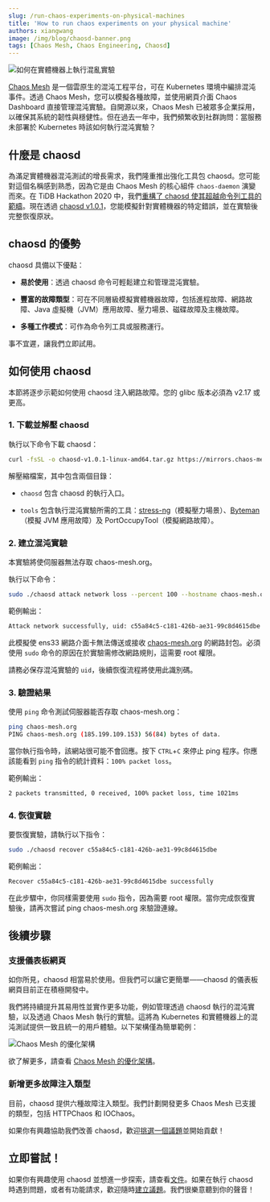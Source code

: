 ```yaml
---
slug: /run-chaos-experiments-on-physical-machines
title: 'How to run chaos experiments on your physical machine'
authors: xiangwang
image: /img/blog/chaosd-banner.png
tags: [Chaos Mesh, Chaos Engineering, Chaosd]
---
```


![如何在實體機器上執行混亂實驗](/img/blog/chaosd-banner.png)

[Chaos Mesh](https://github.com/chaos-mesh/chaos-mesh) 是一個雲原生的混沌工程平台，可在 Kubernetes 環境中編排混沌事件。透過 Chaos Mesh，您可以模擬各種故障，並使用網頁介面 Chaos Dashboard 直接管理混沌實驗。自開源以來，Chaos Mesh 已被眾多企業採用，以確保其系統的韌性與穩健性。但在過去一年中，我們頻繁收到社群詢問：當服務未部署於 Kubernetes 時該如何執行混沌實驗？

<!--truncate-->

## 什麼是 chaosd

為滿足實體機器混沌測試的增長需求，我們隆重推出強化工具包 chaosd。您可能對這個名稱感到熟悉，因為它是由 Chaos Mesh 的核心組件 `chaos-daemon` 演變而來。在 TiDB Hackathon 2020 中，我們[重構了 chaosd 使其超越命令列工具的範疇](https://pingcap.com/blog/chaos-mesh-remake-one-step-closer-toward-chaos-as-a-service#refactor-chaosd)。現在透過 [chaosd v1.0.1](https://github.com/chaos-mesh/chaosd/releases/tag/v1.0.1)，您能模擬針對實體機器的特定錯誤，並在實驗後完整恢復原狀。

## chaosd 的優勢

chaosd 具備以下優點：

- **易於使用**：透過 chaosd 命令可輕鬆建立和管理混沌實驗。

- **豐富的故障類型**：可在不同層級模擬實體機器故障，包括進程故障、網路故障、Java 虛擬機（JVM）應用故障、壓力場景、磁碟故障及主機故障。

- **多種工作模式**：可作為命令列工具或服務運行。

事不宜遲，讓我們立即試用。

## 如何使用 chaosd

本節將逐步示範如何使用 chaosd 注入網路故障。您的 glibc 版本必須為 v2.17 或更高。

### 1. 下載並解壓 chaosd

執行以下命令下載 chaosd：

```bash
curl -fsSL -o chaosd-v1.0.1-linux-amd64.tar.gz https://mirrors.chaos-mesh.org/chaosd-v1.0.1-linux-amd64.tar.gz
```

解壓縮檔案，其中包含兩個目錄：

- `chaosd` 包含 chaosd 的執行入口。

- `tools` 包含執行混沌實驗所需的工具：[stress-ng](https://wiki.ubuntu.com/Kernel/Reference/stress-ng)（模擬壓力場景）、[Byteman](https://github.com/chaos-mesh/byteman)（模擬 JVM 應用故障）及 PortOccupyTool（模擬網路故障）。

### 2. 建立混沌實驗

本實驗將使伺服器無法存取 chaos-mesh.org。

執行以下命令：

```bash
sudo ./chaosd attack network loss --percent 100 --hostname chaos-mesh.org --device ens33
```

範例輸出：

```bash
Attack network successfully, uid: c55a84c5-c181-426b-ae31-99c8d4615dbe
```

此模擬使 ens33 網路介面卡無法傳送或接收 [chaos-mesh.org](http://chaos-mesh.org) 的網路封包。必須使用 `sudo` 命令的原因在於實驗需修改網路規則，這需要 root 權限。

請務必保存混沌實驗的 `uid`，後續恢復流程將使用此識別碼。

### 3. 驗證結果

使用 `ping` 命令測試伺服器能否存取 chaos-mesh.org：

```bash
ping chaos-mesh.org
PING chaos-mesh.org (185.199.109.153) 56(84) bytes of data.
```

當你執行指令時，該網站很可能不會回應。按下 `CTRL`+`C` 來停止 ping 程序。你應該能看到 `ping` 指令的統計資料：`100% packet loss`。

範例輸出：

```bash
2 packets transmitted, 0 received, 100% packet loss, time 1021ms
```

### 4. 恢復實驗

要恢復實驗，請執行以下指令：

```bash
sudo ./chaosd recover c55a84c5-c181-426b-ae31-99c8d4615dbe
```

範例輸出：

```bash
Recover c55a84c5-c181-426b-ae31-99c8d4615dbe successfully
```

在此步驟中，你同樣需要使用 `sudo` 指令，因為需要 root 權限。當你完成恢復實驗後，請再次嘗試 ping chaos-mesh.org 來驗證連線。

## 後續步驟

### 支援儀表板網頁

如你所見，chaosd 相當易於使用。但我們可以讓它更簡單——chaosd 的儀表板網頁目前正在積極開發中。

我們將持續提升其易用性並實作更多功能，例如管理透過 chaosd 執行的混沌實驗，以及透過 Chaos Mesh 執行的實驗。這將為 Kubernetes 和實體機器上的混沌測試提供一致且統一的用戶體驗。以下架構僅為簡單範例：

![Chaos Mesh 的優化架構](/img/blog/chaos-mesh-optimized-architecture.png)

欲了解更多，請查看 [Chaos Mesh 的優化架構](https://pingcap.com/blog/chaos-mesh-remake-one-step-closer-toward-chaos-as-a-service#developing-chaos-mesh-towards-caas)。

### 新增更多故障注入類型

目前，chaosd 提供六種故障注入類型。我們計劃開發更多 Chaos Mesh 已支援的類型，包括 HTTPChaos 和 IOChaos。

如果你有興趣協助我們改善 chaosd，歡迎[挑選一個議題](https://github.com/chaos-mesh/chaosd/labels/help%20wanted)並開始貢獻！

## 立即嘗試！

如果你有興趣使用 chaosd 並想進一步探索，請查看[文件](https://chaos-mesh.org/docs/chaosd-overview)。如果在執行 chaosd 時遇到問題，或者有功能請求，歡迎隨時[建立議題](https://github.com/chaos-mesh/chaosd/issues)。我們很樂意聽到你的聲音！